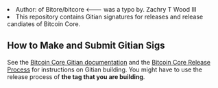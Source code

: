 <li>Author: of Bitore/bitcore <--- was a typo by. Zachry T Wood III <li>
This repository contains Gitian signatures for releases and release candiates of Bitcoin Core.

## How to Make and Submit Gitian Sigs

See the [Bitcoin Core Gitian documentation](https://github.com/bitcoin-core/docs/blob/master/gitian-building.md)
and the [Bitcoin Core Release Process](https://github.com/bitcoin/bitcoin/blob/master/doc/release-process.md)
for instructions on Gitian building. You might have to use the release process of **the tag that you are building**.
